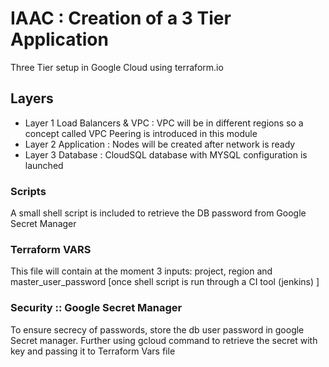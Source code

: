 # IAAC : Creation of a 3 Tier Application 
Three Tier setup in Google Cloud using terraform.io
## Layers
- Layer 1
 Load Balancers & VPC : VPC will be in different regions so a concept called VPC Peering is introduced in this module
- Layer 2
Application : Nodes will be created after network is ready
- Layer 3
Database : CloudSQL database with MYSQL configuration is launched

### Scripts
A small shell script is included to retrieve the DB password from Google Secret Manager

### Terraform VARS
This file will contain at the moment 3 inputs: project, region and master_user_password [once shell script is run through a CI tool (jenkins) ]

### Security :: Google Secret Manager
To ensure secrecy of passwords, store the db user password in google Secret manager. 
Further using gcloud command to retrieve the secret with key and passing it to Terraform Vars file
